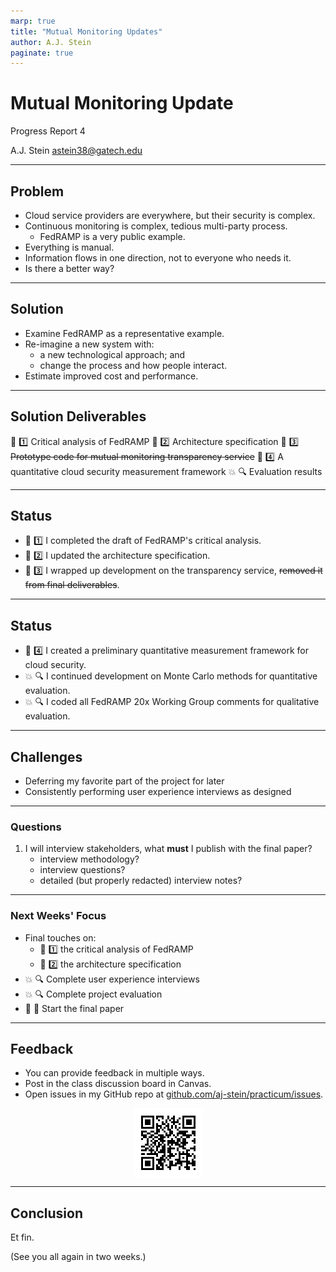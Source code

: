 ```yaml
---
marp: true
title: "Mutual Monitoring Updates"
author: A.J. Stein
paginate: true
---
```


<style>
img[alt~="center"] {
  display: block;
  margin: 0 auto;
}
</style>

# Mutual Monitoring Update

Progress Report 4

A.J. Stein
[astein38@gatech.edu](mailto:astein38@gatech.edu)

---

## Problem 

- Cloud service providers are everywhere, but their security is complex.
- Continuous monitoring is complex, tedious multi-party process.
    - FedRAMP is a very public example.
- Everything is manual.
- Information flows in one direction, not to everyone who needs it.
- Is there a better way?

---

## Solution

- Examine FedRAMP as a representative example.
- Re-imagine a new system with:
    - a new technological approach; and
    - change the process and how people interact.
- Estimate improved cost and performance.

---

## Solution Deliverables

:gift: :one: Critical analysis of FedRAMP
:gift: :two: Architecture specification
:gift: :three: <del>Prototype code for mutual monitoring transparency service</del>
:gift: :four: A quantitative cloud security measurement framework
:boom: :mag: Evaluation results

---

## Status

- :gift: :one: I completed the draft of FedRAMP's critical analysis.
- :gift: :two: I updated the architecture specification.
- :gift: :three: I wrapped up development on the transparency service, <del>removed it from final deliverables</del>.

---

## Status

- :gift: :four: I created a preliminary quantitative measurement framework for cloud security.
- :boom: :mag: I continued development on Monte Carlo methods for quantitative evaluation.
- :boom: :mag: I coded all FedRAMP 20x Working Group comments for qualitative evaluation.

---

## Challenges

- Deferring my favorite part of the project for later
- Consistently performing user experience interviews as designed

---

### Questions

1. I will interview stakeholders, what **must** I publish with the final paper?
    - interview methodology?
    - interview questions?
    - detailed (but properly redacted) interview notes?

--- 

### Next Weeks' Focus

- Final touches on:
  - :gift: :one: the critical analysis of FedRAMP
  - :gift: :two: the architecture specification  
- :boom: :mag: Complete user experience interviews
- :boom: :mag: Complete project evaluation
- :ship: :rocket: Start the final paper

---

## Feedback

- You can provide feedback in multiple ways.
- Post in the class discussion board in Canvas.
- Open issues in my GitHub repo at [github.com/aj-stein/practicum/issues](https://github.com/aj-stein/practicum/issues/new).

![center](./assets/url_repo.png)

---

## Conclusion

Et fin.

(See you all again in two weeks.)
